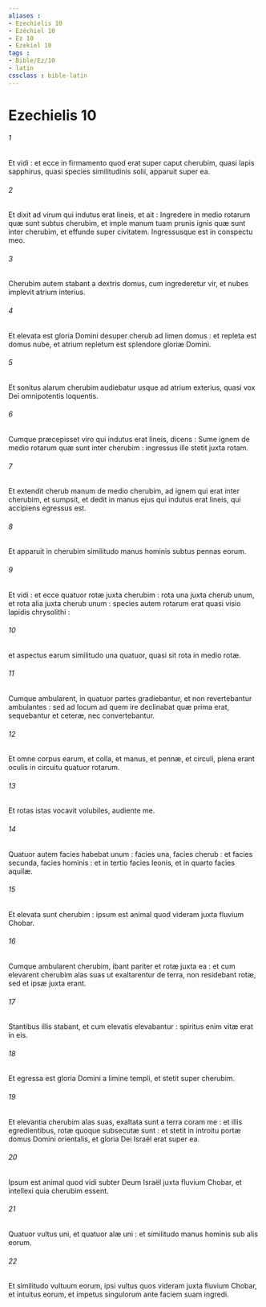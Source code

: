 ```yaml
---
aliases : 
- Ezechielis 10
- Ézéchiel 10
- Ez 10
- Ezekiel 10
tags : 
- Bible/Ez/10
- latin
cssclass : bible-latin
---
```


# Ezechielis 10

###### 1
Et vidi : et ecce in firmamento quod erat super caput cherubim, quasi lapis sapphirus, quasi species similitudinis solii, apparuit super ea.
###### 2
Et dixit ad virum qui indutus erat lineis, et ait : Ingredere in medio rotarum quæ sunt subtus cherubim, et imple manum tuam prunis ignis quæ sunt inter cherubim, et effunde super civitatem. Ingressusque est in conspectu meo.
###### 3
Cherubim autem stabant a dextris domus, cum ingrederetur vir, et nubes implevit atrium interius.
###### 4
Et elevata est gloria Domini desuper cherub ad limen domus : et repleta est domus nube, et atrium repletum est splendore gloriæ Domini.
###### 5
Et sonitus alarum cherubim audiebatur usque ad atrium exterius, quasi vox Dei omnipotentis loquentis.
###### 6
Cumque præcepisset viro qui indutus erat lineis, dicens : Sume ignem de medio rotarum quæ sunt inter cherubim : ingressus ille stetit juxta rotam.
###### 7
Et extendit cherub manum de medio cherubim, ad ignem qui erat inter cherubim, et sumpsit, et dedit in manus ejus qui indutus erat lineis, qui accipiens egressus est.
###### 8
Et apparuit in cherubim similitudo manus hominis subtus pennas eorum.
###### 9
Et vidi : et ecce quatuor rotæ juxta cherubim : rota una juxta cherub unum, et rota alia juxta cherub unum : species autem rotarum erat quasi visio lapidis chrysolithi :
###### 10
et aspectus earum similitudo una quatuor, quasi sit rota in medio rotæ.
###### 11
Cumque ambularent, in quatuor partes gradiebantur, et non revertebantur ambulantes : sed ad locum ad quem ire declinabat quæ prima erat, sequebantur et ceteræ, nec convertebantur.
###### 12
Et omne corpus earum, et colla, et manus, et pennæ, et circuli, plena erant oculis in circuitu quatuor rotarum.
###### 13
Et rotas istas vocavit volubiles, audiente me.
###### 14
Quatuor autem facies habebat unum : facies una, facies cherub : et facies secunda, facies hominis : et in tertio facies leonis, et in quarto facies aquilæ.
###### 15
Et elevata sunt cherubim : ipsum est animal quod videram juxta fluvium Chobar.
###### 16
Cumque ambularent cherubim, ibant pariter et rotæ juxta ea : et cum elevarent cherubim alas suas ut exaltarentur de terra, non residebant rotæ, sed et ipsæ juxta erant.
###### 17
Stantibus illis stabant, et cum elevatis elevabantur : spiritus enim vitæ erat in eis.
###### 18
Et egressa est gloria Domini a limine templi, et stetit super cherubim.
###### 19
Et elevantia cherubim alas suas, exaltata sunt a terra coram me : et illis egredientibus, rotæ quoque subsecutæ sunt : et stetit in introitu portæ domus Domini orientalis, et gloria Dei Israël erat super ea.
###### 20
Ipsum est animal quod vidi subter Deum Israël juxta fluvium Chobar, et intellexi quia cherubim essent.
###### 21
Quatuor vultus uni, et quatuor alæ uni : et similitudo manus hominis sub alis eorum.
###### 22
Et similitudo vultuum eorum, ipsi vultus quos videram juxta fluvium Chobar, et intuitus eorum, et impetus singulorum ante faciem suam ingredi.
